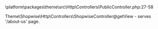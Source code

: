 \platform\packages\theme\src\Http\Controllers\PublicController.php:27-58

Theme\Shopwise\Http\Controllers\ShopwiseController@getView - serves '/about-us' page.